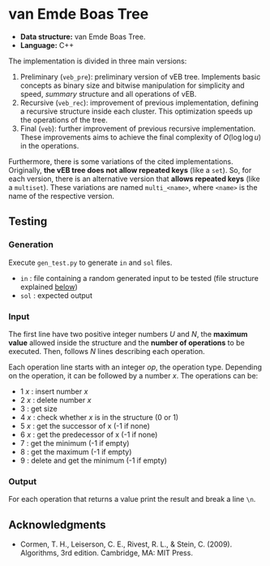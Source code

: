 # van Emde Boas Tree
- **Data structure:** van Emde Boas Tree.
- **Language:** C++

The implementation is divided in three main versions:

1. Preliminary (`veb_pre`): preliminary version of vEB tree. Implements basic concepts as binary size and bitwise manipulation for simplicity and speed, *summary* structure and all operations of vEB.
2. Recursive (`veb_rec`): improvement of previous implementation, defining a recursive structure inside each cluster. This optimization speeds up the operations of the tree.
3. Final (`veb`): further improvement of previous recursive implementation. These improvements aims to achieve the final complexity of $O(\log \log u)$ in the operations.

Furthermore, there is some variations of the cited implementations. Originally, **the **vEB** tree does not allow repeated keys** (like a `set`). So, for each version, there is an alternative version that **allows repeated keys** (like a `multiset`). These variations are named `multi_<name>`, where `<name>` is the name of the respective version.

## Testing

### Generation

Execute `gen_test.py` to generate `in` and `sol` files.
  - `in` : file containing a random generated input to be tested (file structure explained [below](#input))
  - `sol` : expected output


### Input

The first line have two positive integer numbers $U$ and $N$, the **maximum value** allowed inside the structure and the **number of operations** to be executed. Then, follows $N$ lines describing each operation.

Each operation line starts with an integer $op$, the operation type. Depending on the operation, it can be followed by a number $x$. The operations can be:

  - 1 $x$ : insert number $x$
  - 2 $x$ : delete number $x$
  - 3 : get size
  - 4 $x$ : check whether $x$ is in the structure (0 or 1)
  - 5 $x$ : get the successor of x (-1 if none)
  - 6 $x$ : get the predecessor of x (-1 if none)
  - 7 : get the minimum (-1 if empty)
  - 8 : get the maximum (-1 if empty)
  - 9 : delete and get the minimum (-1 if empty)

### Output

For each operation that returns a value print the result and break a line `\n`.

## Acknowledgments

- Cormen, T. H., Leiserson, C. E., Rivest, R. L., & Stein, C. (2009). Algorithms, 3rd edition. Cambridge, MA: MIT Press.